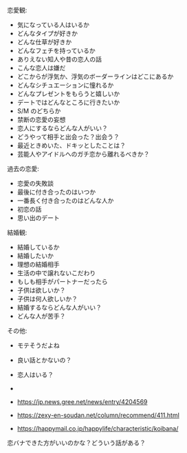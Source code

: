 恋愛観:

- 気になっている人はいるか
- どんなタイプが好きか
- どんな仕草が好きか
- どんなフェチを持っているか
- ありえない知人や昔の恋人の話
- こんな恋人は嫌だ
- どこからが浮気か、浮気のボーダーラインはどこにあるか
- どんなシチュエーションに憧れるか
- どんなプレゼントをもらうと嬉しいか
- デートではどんなところに行きたいか
- S/M のどちらか
- 禁断の恋愛の妄想
- 恋人にするならどんな人がいい？
- どうやって相手と出会った？出会う？
- 最近ときめいた、ドキッとしたことは？
- 芸能人やアイドルへのガチ恋から離れるべきか？

過去の恋愛:

- 恋愛の失敗談
- 最後に付き合ったのはいつか
- 一番長く付き合ったのはどんな人か
- 初恋の話
- 思い出のデート

結婚観:

- 結婚しているか
- 結婚したいか
- 理想の結婚相手
- 生活の中で譲れないこだわり
- もしも相手がパートナーだったら
- 子供は欲しいか？
- 子供は何人欲しいか？
- 結婚するならどんな人がいい？
- どんな人が苦手？

その他:

- モテそうだよね
- 良い話とかないの？
- 恋人はいる？
-

- https://jp.news.gree.net/news/entry/4204569
- https://zexy-en-soudan.net/column/recommend/411.html
- https://happymail.co.jp/happylife/characteristic/koibana/

恋バナできた方がいいのかな？どういう話がある？
